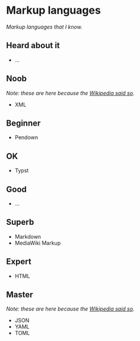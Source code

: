 # Markup languages
*Markup languages that I know.*
## Heard about it
- ...
## Noob
*Note: these are here because the [Wikipedia said so](https://en.wikipedia.org/wiki/Category:Markup_languages).*
- XML
## Beginner
- Pendown
## OK
- Typst
## Good
- ...
## Superb
- Markdown
- MediaWiki Markup
## Expert
- HTML
## Master
*Note: these are here because the [Wikipedia said so](https://en.wikipedia.org/wiki/Category:Markup_languages).*
- JSON
- YAML
- TOML

